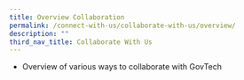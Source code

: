 ```yaml
---
title: Overview Collaboration
permalink: /connect-with-us/collaborate-with-us/overview/
description: ""
third_nav_title: Collaborate With Us
---
```

* Overview of various ways to collaborate with GovTech
